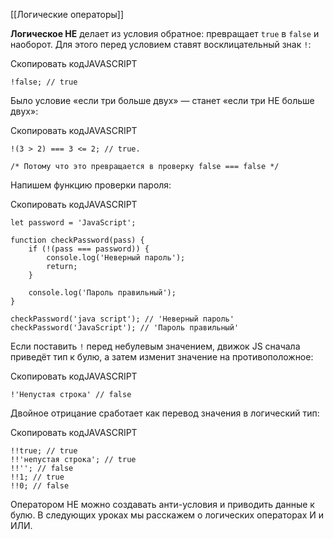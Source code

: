 [[Логические операторы]]

**Логическое НЕ** делает из условия обратное: превращает `true` в `false` и наоборот. Для этого перед условием ставят восклицательный знак `!`:

Скопировать кодJAVASCRIPT

```
!false; // true 
```

Было условие «если три больше двух» — станет «если три НЕ больше двух»:

Скопировать кодJAVASCRIPT

```
!(3 > 2) === 3 <= 2; // true.

/* Потому что это превращается в проверку false === false */ 
```

Напишем функцию проверки пароля:

Скопировать кодJAVASCRIPT

```
let password = 'JavaScript';

function checkPassword(pass) {
    if (!(pass === password)) {
        console.log('Неверный пароль');
        return;
    }

    console.log('Пароль правильный');
}

checkPassword('java script'); // 'Неверный пароль'
checkPassword('JavaScript'); // 'Пароль правильный' 
```

Если поставить `!` перед небулевым значением, движок JS сначала приведёт тип к булю, а затем изменит значение на противоположное:

Скопировать кодJAVASCRIPT

```
!'Непустая строка' // false 
```

Двойное отрицание сработает как перевод значения в логический тип:

Скопировать кодJAVASCRIPT

```
!!true; // true
!!'непустая строка'; // true
!!''; // false
!!1; // true
!!0; // false 
```

Оператором НЕ можно создавать анти-условия и приводить данные к булю. В следующих уроках мы расскажем о логических операторах И и ИЛИ.